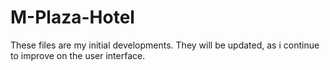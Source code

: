 M-Plaza-Hotel
=============
These files are my initial developments. They will be updated, as i continue to improve on the user interface.
